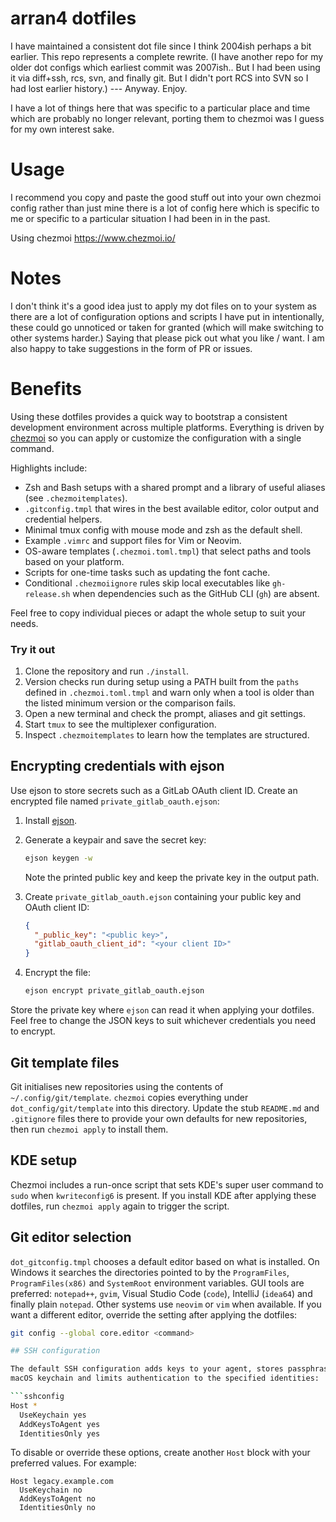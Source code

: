 # arran4 dotfiles

I have maintained a consistent dot file since I think 2004ish perhaps a bit earlier. This repo represents a complete
rewrite. (I have another repo for my older dot configs which earliest commit was 2007ish.. But I had been using it via
diff+ssh, rcs, svn, and finally git. But I didn't port RCS into SVN so I had lost earlier history.) --- Anyway. Enjoy.

I have a lot of things here that was specific to a particular place and time which are probably no longer relevant,
porting them to chezmoi was I guess for my own interest sake.

# Usage

I recommend you copy and paste the good stuff out into your own chezmoi config rather than just mine there is a lot of
config here which is specific to me or specific to a particular situation I had been in in the past.

Using chezmoi https://www.chezmoi.io/

# Notes

I don't think it's a good idea just to apply my dot files on to your system as there are a lot of configuration options
and scripts I have put in intentionally, these could go unnoticed or taken for granted (which will make switching to
other systems harder.) Saying that please pick out what you like / want. I am also happy to take suggestions in the form
of PR or issues.


# Benefits

Using these dotfiles provides a quick way to bootstrap a consistent development
environment across multiple platforms. Everything is driven by
[chezmoi](https://www.chezmoi.io/) so you can apply or customize the configuration
with a single command.

Highlights include:

- Zsh and Bash setups with a shared prompt and a library of useful aliases (see `.chezmoitemplates`).
- `.gitconfig.tmpl` that wires in the best available editor, color output and credential helpers.
- Minimal tmux config with mouse mode and zsh as the default shell.
- Example `.vimrc` and support files for Vim or Neovim.
- OS-aware templates (`.chezmoi.toml.tmpl`) that select paths and tools based on your platform.
- Scripts for one-time tasks such as updating the font cache.
- Conditional `.chezmoiignore` rules skip local executables like
  `gh-release.sh` when dependencies such as the GitHub CLI (`gh`) are absent.

Feel free to copy individual pieces or adapt the whole setup to suit your needs.

### Try it out

1. Clone the repository and run `./install`.
2. Version checks run during setup using a PATH built from the `paths` defined in `.chezmoi.toml.tmpl` and warn only when a tool is older than the listed minimum version or the comparison fails.
3. Open a new terminal and check the prompt, aliases and git settings.
4. Start `tmux` to see the multiplexer configuration.
5. Inspect `.chezmoitemplates` to learn how the templates are structured.

## Encrypting credentials with ejson

Use ejson to store secrets such as a GitLab OAuth client ID. Create an encrypted
file named `private_gitlab_oauth.ejson`:

1. Install [ejson](https://github.com/Shopify/ejson).
2. Generate a keypair and save the secret key:

   ```sh
   ejson keygen -w
   ```

   Note the printed public key and keep the private key in the output path.
3. Create `private_gitlab_oauth.ejson` containing your public key and OAuth client ID:

   ```json
   {
     "_public_key": "<public key>",
     "gitlab_oauth_client_id": "<your client ID>"
   }
   ```

4. Encrypt the file:

   ```sh
   ejson encrypt private_gitlab_oauth.ejson
   ```

Store the private key where `ejson` can read it when applying your dotfiles.
Feel free to change the JSON keys to suit whichever credentials you need to
encrypt.

## Git template files

Git initialises new repositories using the contents of
`~/.config/git/template`. `chezmoi` copies everything under
`dot_config/git/template` into this directory. Update the stub `README.md` and
`.gitignore` files there to provide your own defaults for new repositories,
then run `chezmoi apply` to install them.

## KDE setup

Chezmoi includes a run-once script that sets KDE's super user command to `sudo` when `kwriteconfig6` is present. If you install KDE after applying these dotfiles, run `chezmoi apply` again to trigger the script.

## Git editor selection

`dot_gitconfig.tmpl` chooses a default editor based on what is installed. On
Windows it searches the directories pointed to by the `ProgramFiles`,
`ProgramFiles(x86)` and `SystemRoot` environment variables. GUI tools are
preferred: `notepad++`, `gvim`, Visual Studio Code (`code`), IntelliJ
(`idea64`) and finally plain `notepad`. Other systems use `neovim` or `vim`
when available.
If you want a different editor, override the setting after applying the
dotfiles:

```sh
git config --global core.editor <command>

## SSH configuration

The default SSH configuration adds keys to your agent, stores passphrases in the
macOS keychain and limits authentication to the specified identities:

```sshconfig
Host *
  UseKeychain yes
  AddKeysToAgent yes
  IdentitiesOnly yes
```

To disable or override these options, create another `Host` block with your
preferred values. For example:

```sshconfig
Host legacy.example.com
  UseKeychain no
  AddKeysToAgent no
  IdentitiesOnly no
```

